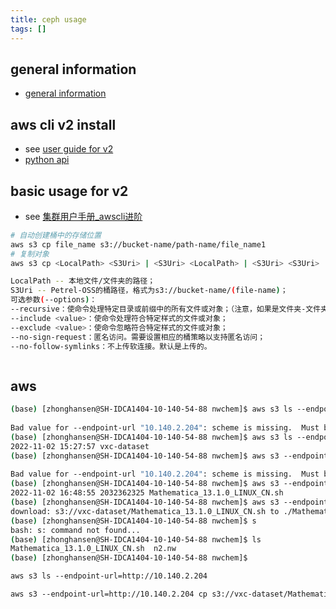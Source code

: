 ```yaml
---
title: ceph usage
tags: []
---
```



## general information

- [general information](https://docs.amazonaws.cn/cli/latest/userguide/cli-chap-welcome.html)


## aws cli v2 install

- see [user guide for v2](https://docs.aws.amazon.com/cli/latest/userguide/getting-started-install.html)
- [python api](https://pypi.org/project/awscliv2/)

## basic usage for v2

- see [集群用户手册_awscli进阶](http://sdoc.pjlab.org.cn:10099/docs/Petrel-OSS/02-Petrel-OSS%E8%BF%9B%E9%98%B6%E8%AF%B4%E6%98%8E/01-awscli%E8%BF%9B%E9%98%B6.html)

```bash
# 自动创建桶中的存储位置
aws s3 cp file_name s3://bucket-name/path-name/file_name1
# 复制对象
aws s3 cp <LocalPath> <S3Uri> | <S3Uri> <LocalPath> | <S3Uri> <S3Uri> [--options]

LocalPath -- 本地文件/文件夹的路径；
S3Uri -- Petrel-OSS的桶路径，格式为s3://bucket-name/(file-name)；
可选参数(--options)：
--recursive：使命令处理特定目录或前缀中的所有文件或对象；（注意，如果是文件夹-文件夹的cp，必须带该参数，不然报错403）
--include <value>：使命令处理符合特定样式的文件或对象；
--exclude <value>：使命令忽略符合特定样式的文件或对象；
--no-sign-request：匿名访问。需要设置相应的桶策略以支持匿名访问；
--no-follow-symlinks：不上传软连接。默认是上传的。



```



## aws

```bash
(base) [zhonghansen@SH-IDCA1404-10-140-54-88 nwchem]$ aws s3 ls --endpoint-url=10.140.2.204  
  
Bad value for --endpoint-url "10.140.2.204": scheme is missing.  Must be of the form http://<hostname>/ or https://<hostname>/  
(base) [zhonghansen@SH-IDCA1404-10-140-54-88 nwchem]$ aws s3 ls --endpoint-url=http://10.140.2.204  
2022-11-02 15:27:57 vxc-dataset  
(base) [zhonghansen@SH-IDCA1404-10-140-54-88 nwchem]$ aws s3 --endpoint-url=10.140.2.204 ls s3://vxc-dataset  
  
Bad value for --endpoint-url "10.140.2.204": scheme is missing.  Must be of the form http://<hostname>/ or https://<hostname>/  
(base) [zhonghansen@SH-IDCA1404-10-140-54-88 nwchem]$ aws s3 --endpoint-url=http://10.140.2.204 ls s3://vxc-dataset  
2022-11-02 16:48:55 2032362325 Mathematica_13.1.0_LINUX_CN.sh  
(base) [zhonghansen@SH-IDCA1404-10-140-54-88 nwchem]$ aws s3 --endpoint-url=http://10.140.2.204 cp s3://vxc-dataset/Mathematica_13.1.0_LINUX_CN.sh Mathematica_13.1.0_LINUX_CN.sh  
download: s3://vxc-dataset/Mathematica_13.1.0_LINUX_CN.sh to ./Mathematica_13.1.0_LINUX_CN.sh  
(base) [zhonghansen@SH-IDCA1404-10-140-54-88 nwchem]$ s  
bash: s: command not found...  
(base) [zhonghansen@SH-IDCA1404-10-140-54-88 nwchem]$ ls  
Mathematica_13.1.0_LINUX_CN.sh  n2.nw  
(base) [zhonghansen@SH-IDCA1404-10-140-54-88 nwchem]$
```

```bash
aws s3 ls --endpoint-url=http://10.140.2.204

aws s3 --endpoint-url=http://10.140.2.204 cp s3://vxc-dataset/Mathematica_13.1.0_LINUX_CN.sh Mathematica_13.1.0_LINUX_CN.sh

```


## 